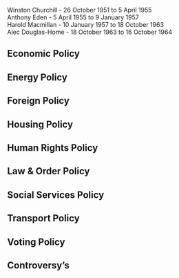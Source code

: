 Winston Churchill - 26 October 1951 to 5 April 1955  
Anthony Eden - 5 April 1955 to 9 January 1957  
Harold Macmillan - 10 January 1957 to 18 October 1963  
Alec Douglas-Home - 18 October 1963 to 16 October 1964  
## Economic Policy

## Energy Policy

## Foreign Policy

## Housing Policy

## Human Rights Policy

## Law & Order Policy

## Social Services Policy

## Transport Policy

## Voting Policy

## Controversy’s
